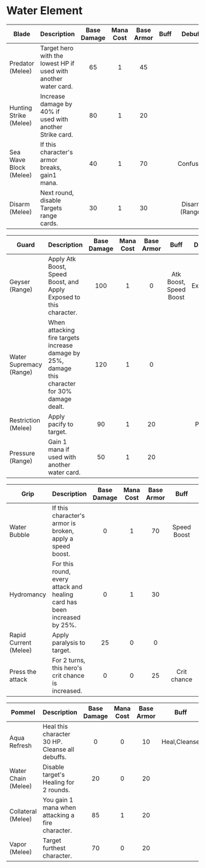 # Water Element

| **Blade**              |                            **Description**                      | **Base Damage** | **Mana Cost** | **Base Armor** | **Buff** |   **Debuff**   |
| ---------------------- | --------------------------------------------------------------- | :-------------: | :-----------: | :------------: | :------: | :------------: |
| Predator (Melee)       | Target hero with the lowest HP if used with another water card. |        65       |       1       |       45       |          |                |
| Hunting Strike (Melee) | Increase damage by 40% if used with another Strike card.        |        80       |       1       |       20       |          |                |
| Sea Wave Block (Melee) | If this character's armor breaks, gain1 mana.                   |        40       |       1       |       70       |          |    Confused    |
| Disarm (Melee)         | Next round, disable Targets range cards.                        |        30       |       1       |       30       |          | Disarm (Range) |

| **Guard**               |                            **Description**                                                      | **Base Damage** | **Mana Cost** | **Base Armor** |        **Buff**        | **Debuff** |
| ----------------------- | ----------------------------------------------------------------------------------------------- | :-------------: | :-----------: | :------------: | :--------------------: | :--------: |
| Geyser (Range)          | Apply Atk Boost, Speed Boost, and Apply Exposed to this character.                              |       100       |       1       |        0       | Atk Boost, Speed Boost |   Exposed  |
| Water Supremacy (Range) | When attacking fire targets increase damage by 25%, damage this character for 30% damage dealt. |       120       |       1       |        0       |                        |            |
| Restriction (Melee)     | Apply pacify to target.                                                                         |        90       |       1       |       20       |                        |   Pacify   |
| Pressure (Range)        | Gain 1 mana if used with another water card.                                                    |        50       |       1       |       20       |                        |            |

| **Grip**              |                            **Description**                               | **Base Damage** | **Mana Cost** | **Base Armor** |   **Buff**  | **Debuff** |
| --------------------- | ------------------------------------------------------------------------ | :-------------: | :-----------: | :------------: | :---------: | :--------: |
| Water Bubble          | If this character's armor is broken, apply a speed boost.                |        0        |       1       |       70       | Speed Boost |            |
| Hydromancy            | For this round, every attack and healing card has been increased by 25%. |        0        |       1       |       30       |             |            |
| Rapid Current (Melee) | Apply paralysis to target.                                               |        25       |       0       |        0       |             |  Paralysis |
| Press the attack      | For 2 turns, this hero's crit chance is increased.                       |        0        |       0       |       25       | Crit chance |            |

| **Pommel**          |                            **Description**       | **Base Damage** | **Mana Cost** | **Base Armor** |   **Buff**   | **Debuff** |
| ------------------- | ------------------------------------------------ | :-------------: | :-----------: | :------------: | :----------: | :--------: |
| Aqua Refresh        | Heal this character 30 HP. Cleanse all debuffs.  |        0        |       0       |       10       | Heal,Cleanse |            |
| Water Chain (Melee) | Disable target's Healing for 2 rounds.           |        20       |       0       |       20       |              |   Cursed   |
| Collateral (Melee)  | You gain 1 mana when attacking a fire character. |        85       |       1       |       20       |              |            |
| Vapor (Melee)       | Target furthest character.                       |        70       |       0       |       20       |              |            |

